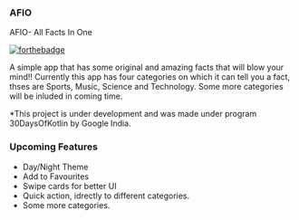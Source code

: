 ### AFIO
AFIO- All Facts In One

[![forthebadge](https://forthebadge.com/images/badges/built-for-android.svg)](https://forthebadge.com)

A simple app that has some original and amazing facts that will blow your mind!!
Currently this app has four categories on which it can tell you a fact, thses are Sports, Music, Science and Technology. Some more categories will be inluded in coming time.

*This project is under development and was made under program 30DaysOfKotlin by Google India.

### Upcoming Features

* Day/Night Theme
* Add to Favourites
* Swipe cards for better UI
* Quick action,  idrectly to different categories.
* Some more categories.
